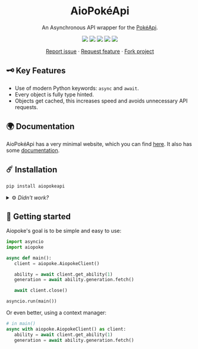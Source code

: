 <p align="center">
   <h1 align="center"> AioPokéApi</h1>
   <p align="center"> An Asynchronous API wrapper for the <a href="https://pokeapi.co">PokéApi</a>.
</p>
<p align="center">
   <img id="tests" src="https://img.shields.io/github/workflow/status/beastmatser/aiopokeapi/tests?label=Tests&logo=github&style=flat-square">
   <img id="pypi-version" src="https://img.shields.io/pypi/v/aiopokeapi?label=Pypi%20version&logo=pypi&logoColor=ffffff&style=flat-square">
   <img id="python-version" src="https://img.shields.io/pypi/pyversions/aiopokeapi?label=Python%20version&logo=python&logoColor=ffffff&style=flat-square">
   <img id="license" src="https://img.shields.io/github/license/beastmatser/aiopokeapi?label=License&style=flat-square">
   <img id="style" src="https://img.shields.io/badge/Code%20style-black-black?style=flat-square">
</p>
<p align="center">
   <a href="https://github.com/beastmatser/aiopokeapi/issues/new/choose"> Report issue</a>
   ·
   <a href="https://github.com/beastmatser/aiopokeapi/issues/new/choose"> Request feature</a>
   ·
   <a href="https://github.com/beastmatser/aiopokeapi/fork"> Fork project</a>
</p>

## 🗝️ Key Features

- Use of modern Python keywords: `async` and `await`.
- Every object is fully type hinted.
- Objects get cached, this increases speed and avoids unnecessary API requests.

## 🌍 Documentation

AioPokéApi has a very minimal website, which you can find [here](https://beastmatser.github.io/aiopoke/). It also has some [documentation](https://beastmatser.github.io/aiopoke/docs/).

## ☄️ Installation

```sh
pip install aiopokeapi
```

<details>

<summary>
    ⚙️ <i> Didn't work?</i>
</summary>

Depending on your Python installation, you might need to use one of the
following:

- Python is not in PATH

  ```sh
  path/to/python.exe -m pip install aiopokeapi
  ```

- Python is in PATH but pip is not

  ```sh
  python -m pip install aiopokeapi
  ```

- Unix systems can use pip3/python3 commands

  ```sh
  pip3 install aiopokeapi
  ```

  ```sh
  python3 -m pip install aiopokeapi
  ```

- Using multiple Python versions

  ```sh
  py -m pip install aiopokeapi
  ```

</details>

## 🚀 Getting started

Aiopoke's goal is to be simple and easy to use:

```py
import asyncio
import aiopoke

async def main():
   client = aiopoke.AiopokeClient()

   ability = await client.get_ability(1)
   generation = await ability.generation.fetch()

   await client.close()

asyncio.run(main())
```

Or even better, using a context manager:

```py
# in main()
async with aiopoke.AiopokeClient() as client:
   ability = await client.get_ability(1)
   generation = await ability.generation.fetch()
```
